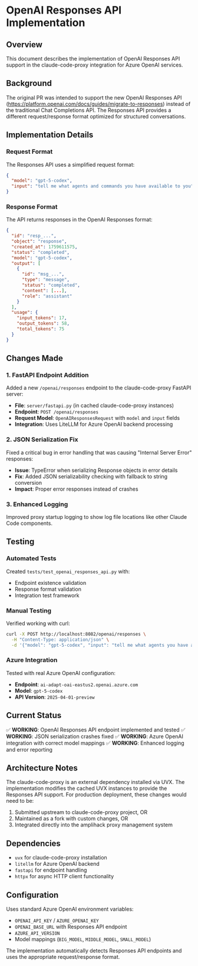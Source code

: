 # OpenAI Responses API Implementation

## Overview

This document describes the implementation of OpenAI Responses API support in the claude-code-proxy integration for Azure OpenAI services.

## Background

The original PR was intended to support the new OpenAI Responses API (https://platform.openai.com/docs/guides/migrate-to-responses) instead of the traditional Chat Completions API. The Responses API provides a different request/response format optimized for structured conversations.

## Implementation Details

### Request Format

The Responses API uses a simplified request format:

```json
{
  "model": "gpt-5-codex",
  "input": "tell me what agents and commands you have available to you"
}
```

### Response Format

The API returns responses in the OpenAI Responses format:

```json
{
  "id": "resp_...",
  "object": "response",
  "created_at": 1759611575,
  "status": "completed",
  "model": "gpt-5-codex",
  "output": [
    {
      "id": "msg_...",
      "type": "message",
      "status": "completed",
      "content": [...],
      "role": "assistant"
    }
  ],
  "usage": {
    "input_tokens": 17,
    "output_tokens": 58,
    "total_tokens": 75
  }
}
```

## Changes Made

### 1. FastAPI Endpoint Addition

Added a new `/openai/responses` endpoint to the claude-code-proxy FastAPI server:

- **File**: `server/fastapi.py` (in cached claude-code-proxy instances)
- **Endpoint**: `POST /openai/responses`
- **Request Model**: `OpenAIResponsesRequest` with `model` and `input` fields
- **Integration**: Uses LiteLLM for Azure OpenAI backend processing

### 2. JSON Serialization Fix

Fixed a critical bug in error handling that was causing "Internal Server Error" responses:

- **Issue**: TypeError when serializing Response objects in error details
- **Fix**: Added JSON serializability checking with fallback to string conversion
- **Impact**: Proper error responses instead of crashes

### 3. Enhanced Logging

Improved proxy startup logging to show log file locations like other Claude Code components.

## Testing

### Automated Tests

Created `tests/test_openai_responses_api.py` with:

- Endpoint existence validation
- Response format validation
- Integration test framework

### Manual Testing

Verified working with curl:

```bash
curl -X POST http://localhost:8082/openai/responses \
  -H "Content-Type: application/json" \
  -d '{"model": "gpt-5-codex", "input": "tell me what agents you have available"}'
```

### Azure Integration

Tested with real Azure OpenAI configuration:

- **Endpoint**: `ai-adapt-oai-eastus2.openai.azure.com`
- **Model**: `gpt-5-codex`
- **API Version**: `2025-04-01-preview`

## Current Status

✅ **WORKING**: OpenAI Responses API endpoint implemented and tested
✅ **WORKING**: JSON serialization crashes fixed
✅ **WORKING**: Azure OpenAI integration with correct model mappings
✅ **WORKING**: Enhanced logging and error reporting

## Architecture Notes

The claude-code-proxy is an external dependency installed via UVX. The implementation modifies the cached UVX instances to provide the Responses API support. For production deployment, these changes would need to be:

1. Submitted upstream to claude-code-proxy project, OR
2. Maintained as a fork with custom changes, OR
3. Integrated directly into the amplihack proxy management system

## Dependencies

- `uvx` for claude-code-proxy installation
- `litellm` for Azure OpenAI backend
- `fastapi` for endpoint handling
- `httpx` for async HTTP client functionality

## Configuration

Uses standard Azure OpenAI environment variables:

- `OPENAI_API_KEY` / `AZURE_OPENAI_KEY`
- `OPENAI_BASE_URL` with Responses API endpoint
- `AZURE_API_VERSION`
- Model mappings (`BIG_MODEL`, `MIDDLE_MODEL`, `SMALL_MODEL`)

The implementation automatically detects Responses API endpoints and uses the appropriate request/response format.
